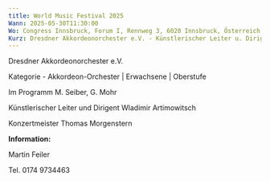```yaml
---
title: World Music Festival 2025
Wann: 2025-05-30T11:30:00
Wo: Congress Innsbruck, Forum I, Rennweg 3, 6020 Innsbruck, Österreich
Kurz: Dresdner Akkordeonorchester e.V. - Künstlerischer Leiter u. Dirigent Wladimir Artimowitsch
---
```


Dresdner Akkordeonorchester e.V.

Kategorie  -  Akkordeon-Orchester | Erwachsene | Oberstufe 

Im Programm M. Seiber, G. Mohr

Künstlerischer Leiter und Dirigent Wladimir Artimowitsch

Konzertmeister Thomas Morgenstern


**Information:**

Martin Feiler

Tel. 0174 9734463

